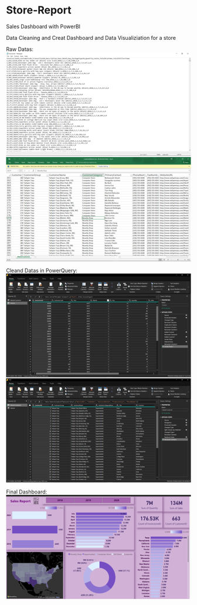 # Store-Report
Sales Dashboard with PowerBI

Data Cleaning and Creat Dashboard and Data Visualiziation for a store

Raw Datas:
![Raw Data1](https://github.com/A30Z/Store-Report/blob/main/0.png?raw=true)
![Raw Data2](https://github.com/A30Z/Store-Report/blob/main/1.png?raw=true)


Cleand Datas in PowerQuery:
![Cleaned Data1](https://github.com/A30Z/Store-Report/blob/main/2.png?raw=true)
![Cleaned Data2](https://github.com/A30Z/Store-Report/blob/main/3.png?raw=true)


Final Dashboard:
![Dashboard](https://github.com/A30Z/Store-Report/blob/main/4.png?raw=true)
